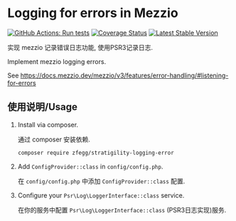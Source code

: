 Logging for errors in Mezzio
=====================================

[![GitHub Actions: Run tests](https://github.com/zfegg/stratigility-logging-error/workflows/qa/badge.svg)](https://github.com/zfegg/stratigility-logging-error/actions?query=workflow%3A%22qa%22)
[![Coverage Status](https://coveralls.io/repos/github/zfegg/stratigility-logging-error/badge.svg?branch=master)](https://coveralls.io/github/zfegg/stratigility-logging-error?branch=master)
[![Latest Stable Version](https://poser.pugx.org/zfegg/stratigility-logging-error/v/stable.png)](https://packagist.org/packages/zfegg/stratigility-logging-error)


实现 mezzio 记录错误日志功能, 使用PSR3记录日志.

Implement mezzio logging errors.

See https://docs.mezzio.dev/mezzio/v3/features/error-handling/#listening-for-errors

使用说明/Usage
--------------

1. Install via composer.

   通过 composer 安装依赖.

   ```bash
   composer require zfegg/stratigility-logging-error
   ```

2. Add `ConfigProvider::class` in `config/config.php`. 

   在 `config/config.php` 中添加 `ConfigProvider::class` 配置.

3. Configure your `Psr\Log\LoggerInterface::class` service.

   在你的服务中配置 `Psr\Log\LoggerInterface::class` (PSR3日志实现)服务.
